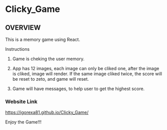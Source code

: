 # Clicky_Game

## OVERVIEW ##

This is a memory game using React.

Instructions

1) Game is cheking the user memory.

2) App has 12 images, each image can only be cliked one, after the image is cliked, image will render. If the same image cliked twice, the score will be reset to zeto, and game will reset.

3) Game will have messages, to help user to get the highest score.


### Website Link ###

 https://igorexa81.github.io/Clicky_Game/


 Enjoy the Game!!!





